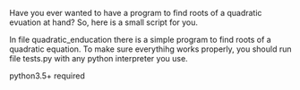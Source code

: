 Have you ever wanted to have a program to find roots of a quadratic evuation at hand?
So, here is a small script for you.

In file quadratic_enducation there is a simple program to find roots of a quadratic equation.
To make sure everythihg works properly, you should run file tests.py with any python interpreter you use.

python3.5+ required
